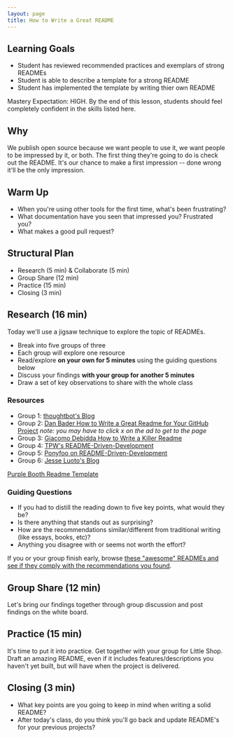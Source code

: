 ```yaml
---
layout: page
title: How to Write a Great README
---
```


## Learning Goals

* Student has reviewed recommended practices and exemplars of strong READMEs
* Student is able to describe a template for a strong README
* Student has implemented the template by writing thier own README

Mastery Expectation: HIGH. By the end of this lesson, students should feel completely confident in the skills listed here.

## Why

We publish open source because we want people to use it, we want people to be impressed by it, or both. The first thing they're going to do is check out the README. It's our chance to make a first impression -- done wrong it'll be the only impression.

## Warm Up
* When you're using other tools for the first time, what's been frustrating?
* What documentation have you seen that impressed you? Frustrated you?
* What makes a good pull request?

## Structural Plan

* Research (5 min) & Collaborate (5 min)
* Group Share (12 min)
* Practice (15 min)
* Closing (3 min)

## Research (16 min)

Today we'll use a jigsaw technique to explore the topic of READMEs.

* Break into five groups of three
* Each group will explore one resource
* Read/explore **on your own for 5 minutes** using the guiding questions below
* Discuss your findings **with your group for another 5 minutes**
* Draw a set of key observations to share with the whole class

### Resources

* Group 1: [thoughtbot's Blog](https://robots.thoughtbot.com/how-to-write-a-great-readme)
* Group 2: [Dan Bader How to Write a Great Readme for Your GitHub Project](https://dbader.org/blog/write-a-great-readme-for-your-github-project) *note: you may have to click x on the ad to get to the page*
* Group 3: [Giacomo Debidda How to Write a Killer Readme](https://www.giacomodebidda.com/how-to-write-a-killer-readme/)
* Group 4: [TPW's README-Driven-Development](http://tom.preston-werner.com/2010/08/23/readme-driven-development.html)
* Group 5: [Ponyfoo on README-Driven-Development](https://ponyfoo.com/articles/readme-driven-development)
* Group 6: [Jesse Luoto's Blog](https://thejunkland.com/blog/how-to-write-good-readme.html)

[Purple Booth Readme Template](https://gist.github.com/PurpleBooth/109311bb0361f32d87a2)

### Guiding Questions

* If you had to distill the reading down to five key points, what would they be?
* Is there anything that stands out as surprising?
* How are the recommendations similar/different from traditional writing (like essays, books, etc)?
* Anything you disagree with or seems not worth the effort?

If you or your group finish early, browse [these "awesome" READMEs and see if they comply with the recommendations you found](https://github.com/matiassingers/awesome-readme).

## Group Share (12 min)

Let's bring our findings together through group discussion and post findings on the white board.

## Practice (15 min)

It's time to put it into practice. Get together with your group for Little Shop. Draft an amazing README, even if it includes features/descriptions you haven't yet built, but will have when the project is delivered.

## Closing (3 min)

* What key points are you going to keep in mind when writing a solid README?
* After today's class, do you think you'll go back and update README's for your previous projects?
